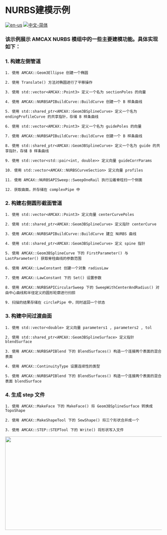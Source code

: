# NURBS建模示例

[![en-us](https://img.shields.io/badge/en-us-yellow.svg)](./README.md) [![中文-简体](https://img.shields.io/badge/%E4%B8%AD%E6%96%87-%E7%AE%80%E4%BD%93-red.svg)](./README.zh_cn.md)

### 该示例展示 AMCAX NURBS 模组中的一些主要建模功能。具体实现如下：

### 1. 构建左侧管道

	1. 使用 AMCAX::Geom3Ellipse 创建一个椭圆
	
	2. 使用 Translate() 方法对椭圆进行了平移操作
	
	3. 使用 std::vector<AMCAX::Point3> 定义一个名为 sectionPoles 的向量
	
	4. 使用 AMCAX::NURBSAPIBuildCurve::BuildCurve 创建一个 B 样条曲线
	
	5. 使用 std::shared_ptr<AMCAX::Geom3BSplineCurve> 定义一个名为 endingProfileCurve 的共享指针，存储 B 样条曲线
	
	6. 使用 std::vector<AMCAX::Point3> 定义一个名为 guidePoles 的向量
	
	7. 使用 AMCAX::NURBSAPIBuildCurve::BuildCurve 创建一个 B 样条曲线
	
	8. 使用 std::shared_ptr<AMCAX::Geom3BSplineCurve> 定义一个名为 guide 的共享指针，存储 B 样条曲线
	
	9. 使用 std::vector<std::pair<int, double>> 定义向量 guideCorrParams
	
	10. 使用 std::vector<AMCAX::NURBSCurveSection> 定义向量 profiles
	
	11. 使用 AMCAX::NURBSAPISweep::SweepOneRail 执行沿着脊柱扫一个侧面
	
	12. 获取曲面，并存储在 complexPipe 中

### 2. 构建右侧圆形截面管道

	1. 使用 std::vector<AMCAX::Point3> 定义向量 centerCurvePoles
	
	2. 使用 std::shared_ptr<AMCAX::Geom3BSplineCurve> 定义指针 centerCurve
	
	3. 使用 AMCAX::NURBSAPIBuildCurve::BuildCurve 建立 NURBS 曲线
	
	4. 使用 std::shared_ptr<AMCAX::Geom3BSplineCurve> 定义 spine 指针
	
	5. 使用 AMCAX::Geom3BSplineCurve 下的 FirstParameter() 与 LastParameter() 获取脊柱曲线的参数范围
	
	6. 使用 AMCAX::LawConstant 创建一个对象 radiusLaw
	
	7. 使用 AMCAX::LawConstant 下的 Set() 设置参数
	
	8. 使用 AMCAX::NURBSAPICircularSweep 下的 SweepWithCenterAndRadius() 对由中心曲线和半径定义的圆形轮廓进行扫掠
	
	9. 扫描的结果存储在 circlePipe 中，同时返回一个状态

### 3. 构建中间过渡曲面

	1. 使用 std::vector<double> 定义向量 parameters1 , parameters2 , tol
	
	2. 使用 std::shared_ptr<AMCAX::Geom3BSplineSurface> 定义指针 blendSurface
	
	3. 使用 AMCAX::NURBSAPIBlend 下的 BlendSurfaces() 构造一个连接两个表面的混合表面
	
	4. 使用 AMCAX::ContinuityType 设置连续性的类型
	
	5. 使用 AMCAX::NURBSAPIBlend 下的 BlendSurfaces() 构造一个连接两个表面的混合表面 blendSurface 

### 4. 生成 step 文件

	1. 使用 AMCAX::MakeFace 下的 MakeFace() 将 Geom3BSplineSurface 转换成 TopoShape
	
	2. 使用 AMCAX::MakeShapeTool 下的 SewShape() 将三个形状合并成一个
	
	3. 使用 AMCAX::STEP::STEPTool 下的 Write() 将形状写入文件



<div align = center><img src="https://s2.loli.net/2024/06/28/2LlvhGrIe6pqbsg.png" width="600" height="300">

